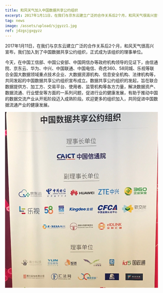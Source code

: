 ```yaml
---
title: 和风天气加入中国数据共享公约组织
excerpt: 2017年1月11日，在我们与京东云建立广泛的合作关系后2个月，和风天气很高兴宣布，我们加入到了中国数据共享公约组织，正式成为该组织的理事单位
tag: news
image: /assets/upload/sjgyzz1.jpg
ref: jdzgsjgxgyzz
---
```

2017年1月11日，在我们与京东云建立广泛的合作关系后2个月，和风天气很高兴宣布，我们加入到了中国数据共享公约组织，正式成为该组织的理事单位。

今天，在中国工信部、中国公安部、中国网信办等政府机构领导的见证下，由信通院、京东云、华为、中兴、中国联通、中国电信、奇虎360、58同城、乐视等联合全国大数据领域重点技术企业、大数据资源机构、信息安全机构、法律机构等，共同发起的中国数据共享公约组织宣布成立。数据共享公约组织的发起，旨在联合数据提供方、加工方、交易平台、使用者、监管机构等各方力量，解决数据资产、数据流通、行业壁垒等方面的一系列问题，促进行业的健康发展，有助于推动中国的数据交流产业从开拓阶段迈入成熟阶段。欢迎更多的组织加入，共同促进中国数据流通产业的健康发展。

![和风天气加入中国数据共享公约组织](/assets/upload/sjgyzz.jpg)
